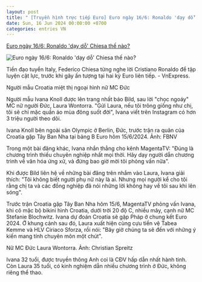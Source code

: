 ```yaml
---
layout: post
title: " [Truyền hình trực tiếp Euro] Euro ngày 16/6: Ronaldo 'dạy dỗ' Chiesa thế nào?"
date: Sun, 16 Jun 2024 00:00:00 +0700
categories: entries VN
---
```

[Euro ngày 16/6: Ronaldo 'dạy dỗ' Chiesa thế nào?](https://vnexpress.net/euro-ngay-16-6-4758828.html)

![Euro ngày 16/6: Ronaldo 'dạy dỗ' Chiesa thế nào?](https://vcdn1-thethao.vnecdn.net/2024/06/16/ivana-jpeg-1718532488-17185324-2204-2344-1718532710.jpg?w=1200&h=0&q=100&dpr=1&fit=crop&s=olDThUZH219z5rnXYcAxpQ)

Tiền đạo tuyển Italy, Federico Chiesa từng nghe lời Cristiano Ronaldo để tập luyện cật lực, trước khi gây ấn tượng tại hai kỳ Euro liên tiếp. - VnExpress.

Người mẫu Croatia miệt thị ngoại hình nữ MC Đức

Người mẫu Ivana Knoll được lên trang nhất báo Bild, sau lời "chọc ngoáy" MC nữ người Đức, Laura Wontorra. "Gửi Laura, nếu tôi trông giống như chị, tôi sẽ chỉ mặc quần áo mùa đông suốt đời", Ivana viết trên Instagram có hơn 3 triệu người theo dõi.

Ivana Knoll bên ngoài sân Olympic ở Berlin, Đức, trước trận ra quân của Croatia gặp Tây Ban Nha tại bảng B Euro hôm 15/6/2024. Ảnh: FBNV

Trong một bài đăng khác, Ivana nhắn thẳng cho kênh MagentaTV: "Đúng là chương trình thiếu chuyên nghiệp nhất mọi thời. Hãy dạy người dẫn chương trình về văn hóa ứng xử, và đừng bao giờ mời tôi phỏng vấn nữa".

Khi được Bild liên hệ về những bài đăng trên nhắm vào Laura, Ivana giải thích: "Tôi không biết người phụ nữ này là ai. Nhưng mọi người kể cho tôi rằng chị ta và các đồng nghiệp đã nói những lời không hay về tôi sau khi lên sóng".

Trước trận Croatia gặp Tây Ban Nha hôm 15/6, MagentaTV phỏng vấn Ivana, khi cô mặc bộ bikini hình Croatia, dưới trời 20 độ C, nhiều mây, cạnh nữ MC Stefanie Blochwitz. Ivana dự đoán Croatia sẽ gặp Pháp ở chung kết Euro 2024. Ở khung cảnh sau đó, Laura xuất hiện cùng cựu tiền vệ Tabea Kemme và HLV Ciriaco Sforza, rồi nói: "Bây giờ chúng ta sẽ đến với những ý kiến mang tính chuyên môn một chút".

Nữ MC Đức Laura Wontorra. Ảnh: Christian Spreitz

Ivana 32 tuổi, được truyền thông Anh coi là CĐV hấp dẫn nhất hành tinh. Còn Laura 35 tuổi, có kinh nghiệm dẫn nhiều chương trình ở Đức, không riêng thể thao.

